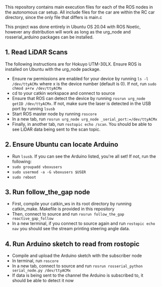 This repository contains main execution files for each of the ROS nodes in the autonomous car setup. All include files for the car are within the RC car directory, since the only file that differs is main.c

This project was done entirely in Ubuntu OS 20.04 with ROS Noetic, however any distribution will work as long as the urg_node and rosserial_arduino packages can be installed.

## 1. Read LiDAR Scans 
The following instructions are for Hokuyo UTM-30LX. Ensure ROS is installed on Ubuntu with the urg_node package.
+ Ensure rw permissions are enabled for your device by running ```ls -l /dev/ttyACMx``` where x is the device number (default is 0). If not, run ```sudo chmod a+rw /dev/ttyACMx```
+ cd to your catkin workspace and connect to source
+ Ensure that ROS can detect the device by running ```rosrun urg_node getID /dev/ttyACMx```. If not, make sure the laser is detected in the USB port by running ```lsusb```
+ Start ROS master node by running ```roscore```
+ In a new tab, run ```rosrun urg_node urg_node _serial_port:=/dev/ttyACMx```
+ Finally, in another tab, run ```rostopic echo /scan```. You should be able to see LiDAR data being sent to the scan topic.
## 2. Ensure Ubuntu can locate Arduino
+ Run ```lsusb```. If you can see the Arduino listed, you're all set! If not, run the following: 
+ ```sudo groupadd vboxusers```
+ ```sudo usermod -a -G vboxusers $USER```
+ ```sudo reboot```
## 3. Run follow_the_gap node
+ First, compile your catkin_ws in its root directory by running catkin_make. Makefile is provided in this repository
+ Then, connect to source and run ```rosrun follow_the_gap reactive_gap_follow```
+ In a new terminal, if you connect to source again and run ```rostopic echo nav``` you should see the stream printing steering angle data.
## 4. Run Arduino sketch to read from rostopic
+ Compile and upload the Arduino sketch with the subscriber node
+ In terminal, run ```roscore```
+ In a new tab, connect to source and run ```rosrun rosserial_python serial_node.py /dev/ttyACMx```
+ If data is being sent to the channel the Arduino is subscribed to, it should be able to detect it now
